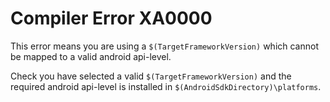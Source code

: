 # Compiler Error XA0000

This error means you are using a `$(TargetFrameworkVersion)` which cannot be 
mapped to a valid android api-level. 

Check you have selected a valid `$(TargetFrameworkVersion)` and the required
android api-level is installed in `$(AndroidSdkDirectory)\platforms`.